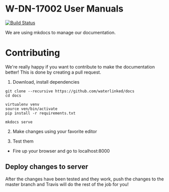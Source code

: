 # W-DN-17002 User Manuals

[![Build Status](https://travis-ci.org/waterlinked/docs.svg?branch=master)](https://travis-ci.org/waterlinked/docs)

We are using mkdocs to manage our documentation.

# Contributing

We're really happy if you want to contribute to make the documentation better!
This is done by creating a pull request.

1. Download, install dependencies

```
git clone --recursive https://github.com/waterlinked/docs
cd docs

virtualenv venv
source ven/bin/activate
pip install -r requirements.txt

mkdocs serve
```

2. Make changes using your favorite editor

3. Test them

* Fire up your browser and go to localhost:8000

## Deploy changes to server

After the changes have been tested and they work, push the changes to the master branch and Travis will do the rest of the job for you!
